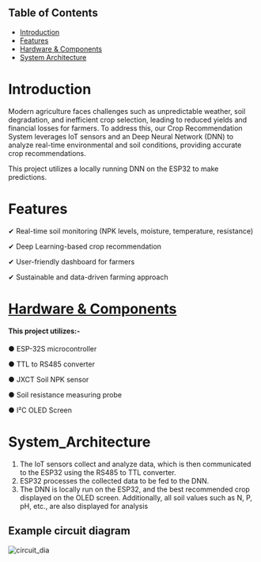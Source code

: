 ## Table of Contents
- [Introduction](#Introduction)
- [Features](#Features)
- [Hardware & Components](#Hardware_&_Components)
- [System Architecture](#System_Architecture)

# Introduction
Modern agriculture faces challenges such as unpredictable weather, soil degradation, and inefficient crop selection, leading to reduced yields and financial losses for farmers. To address this, our Crop Recommendation System leverages IoT sensors and an Deep Neural Network (DNN) to analyze real-time environmental and soil conditions, providing accurate crop recommendations.

This project utilizes a locally running DNN on the ESP32 to make predictions.

# Features
✔ Real-time soil monitoring (NPK levels, moisture, temperature, resistance)

✔ Deep Learning-based crop recommendation

✔ User-friendly dashboard for farmers

✔ Sustainable and data-driven farming approach



# [Hardware & Components](#Hardware_&_Components)

#### This project utilizes:-

  ● ESP-32S microcontroller

  ● TTL to RS485 converter

  ● JXCT Soil NPK sensor

  ● Soil resistance measuring probe

  ● I²C OLED Screen


# System_Architecture 
1) The IoT sensors collect and analyze data, which is then communicated to the ESP32 using the RS485 to TTL converter.
2) ESP32 processes the collected data to be fed to the DNN.
3) The DNN is locally run on the ESP32, and the best recommended crop displayed on the OLED screen. Additionally, all soil values such as N, P, pH, etc., are also displayed for analysis

## Example circuit diagram

![circuit_dia](https://github.com/user-attachments/assets/0c793094-a2b7-43db-a9c6-ae1475a61f75)

